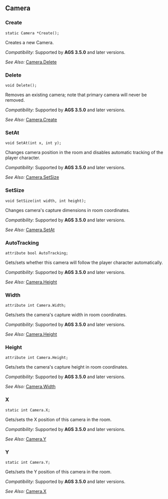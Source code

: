 ## Camera

### Create

    static Camera *Create();

Creates a new Camera.

*Compatibility:* Supported by **AGS 3.5.0** and later versions.

*See Also:* [Camera.Delete](Camera#delete)


### Delete

    void Delete();

Removes an existing camera; note that primary camera will never be removed.

*Compatibility:* Supported by **AGS 3.5.0** and later versions.

*See Also:* [Camera.Create](Camera#create)

### SetAt

    void SetAt(int x, int y);

Changes camera position in the room and disables automatic tracking of the player character.

*Compatibility:* Supported by **AGS 3.5.0** and later versions.

*See Also:* [Camera.SetSize](Camera#setsize)


### SetSize

    void SetSize(int width, int height);

Changes camera's capture dimensions in room coordinates.

*Compatibility:* Supported by **AGS 3.5.0** and later versions.

*See Also:* [Camera.SetAt](Camera#setat)


### AutoTracking

    attribute bool AutoTracking;

Gets/sets whether this camera will follow the player character automatically.

*Compatibility:* Supported by **AGS 3.5.0** and later versions.

*See Also:* [Camera.Height](Camera#height)


### Width

    attribute int Camera.Width;

Gets/sets the camera's capture width in room coordinates.

*Compatibility:* Supported by **AGS 3.5.0** and later versions.

*See Also:* [Camera.Height](Camera#height)

### Height

    attribute int Camera.Height;

Gets/sets the camera's capture height in room coordinates.

*Compatibility:* Supported by **AGS 3.5.0** and later versions.

*See Also:* [Camera.Width](Camera#width)

### X

    static int Camera.X;

Gets/sets the X position of this camera in the room.

*Compatibility:* Supported by **AGS 3.5.0** and later versions.

*See Also:* [Camera.Y](Camera#y)


### Y

    static int Camera.Y;

Gets/sets the Y position of this camera in the room.

*Compatibility:* Supported by **AGS 3.5.0** and later versions.

*See Also:* [Camera.X](Camera#x)